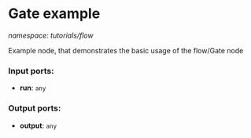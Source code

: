# Gate example

_namespace: tutorials/flow_

Example node, that demonstrates the basic usage of the flow/Gate node

### Input ports:

* __run__: ` any `

### Output ports:

* __output__: ` any `

